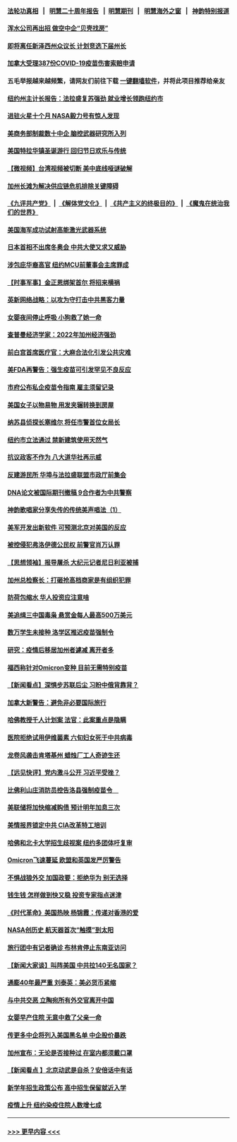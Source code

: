 #### [法轮功真相](https://github.com/gfw-breaker/truth/blob/master/README.md?t=0) &nbsp;&nbsp;|&nbsp;&nbsp; [明慧二十周年报告](https://github.com/gfw-breaker/mh-reports/blob/master/README.md?t=0) &nbsp;&nbsp;|&nbsp;&nbsp;[明慧期刊](https://github.com/gfw-breaker/mh-qikan) &nbsp;&nbsp;|&nbsp;&nbsp; [明慧海外之窗](https://github.com/gfw-breaker/mh-news/blob/master/README.md?t=0) &nbsp;&nbsp;|&nbsp;&nbsp; [神韵特别报道](https://github.com/gfw-breaker/mh-news/blob/master/shenyun.md?t=0)
#### [浑水公司再出招 做空中企“贝壳找房”](../pages/nsc412/n13442138.md?t=12170800) 
#### [即将离任新泽西州众议长 计划竞选下届州长](../pages/nsc412/n13442163.md?t=12170800) 
#### [加拿大受理387份COVID-19疫苗伤害索赔申请](../pages/nsc412/n13439839.md?t=12170800) 
#### 五毛举报越来越频繁，请网友们前往下载 [一键翻墙软件](https://github.com/gfw-breaker/ssr-accounts)，并将此项目推荐给亲友
#### [纽约州主计长报告：法拉盛复苏强劲  就业增长领跑纽约市](../pages/nsc412/n13440775.md?t=12170800) 
#### [进驻火星十个月 NASA毅力号有惊人发现](../pages/nsc412/n13441737.md?t=12170800) 
#### [美商务部制裁数十中企 脑控武器研究所入列](../pages/nsc412/n13441874.md?t=12170800) 
#### [美国特拉华镇圣诞游行 回归节日欢乐与传统](../pages/nsc412/n13439347.md?t=12170800) 
#### [【微视频】台湾视频被切断 美中底线哑谜破解](../pages/nsc412/n13441655.md?t=12170800) 
#### [加州长滩为解决供应链危机排除关键障碍](../pages/nsc412/n13441735.md?t=12170800) 
#### [《九评共产党》](https://github.com/begood0513/9ping.md/blob/master/README.md) &nbsp;|&nbsp; [《解体党文化》](../../../../jtdwh.md/blob/master/README.md)  &nbsp;|&nbsp; [《共产主义的终极目的》](../../../../gczydzjmd.md/blob/master/README.md) &nbsp;|&nbsp; [《魔鬼在统治我们的世界》](../../../../mgztzwmdsj.md/blob/master/README.md) 
#### [美国海军成功试射高能激光武器系统](../pages/nsc412/n13441497.md?t=12170800) 
#### [日本首相不出席冬奥会 中共大使又求又威胁](../pages/nsc412/n13441471.md?t=12170800) 
#### [涉包庇华裔高官 纽约MCU前董事会主席罪成](../pages/nsc412/n13440587.md?t=12170800) 
#### [【时事军事】金正恩绑架首尔 将招来横祸](../pages/nsc412/n13439559.md?t=12170800) 
#### [英新网络战略：以攻为守打击中共黑客力量](../pages/nsc412/n13441365.md?t=12170800) 
#### [女婴夜间停止呼吸 小狗救了她一命](../pages/nsc412/n13441105.md?t=12170800) 
#### [查普曼经济学家：2022年加州经济强劲](../pages/nsc412/n13440975.md?t=12170800) 
#### [前白宫首席医疗官：大麻合法化引发公共灾难](../pages/nsc412/n13440953.md?t=12170800) 
#### [美FDA再警告：强生疫苗可引发罕见不良反应](../pages/nsc412/n13440537.md?t=12170800) 
#### [市府公布私企疫苗令指南 雇主须留记录](../pages/nsc412/n13440728.md?t=12170800) 
#### [美国女子以物易物 用发夹辗转换到房屋](../pages/nsc412/n13440638.md?t=12170800) 
#### [纳苏县侦探长塞维尔 将任市警首位女局长](../pages/nsc412/n13440595.md?t=12170800) 
#### [纽约市立法通过 禁新建筑使用天然气](../pages/nsc412/n13440719.md?t=12170800) 
#### [抗议政客不作为 八大道华社再示威](../pages/nsc412/n13440722.md?t=12170800) 
#### [反建游民所 华埠与法拉盛联盟市政厅前集会](../pages/nsc412/n13440731.md?t=12170800) 
#### [DNA论文被国际期刊撤稿 9合作者为中共警察](../pages/nsc412/n13440430.md?t=12170800) 
#### [神韵歌唱家分享失传的传统美声唱法（1）](../pages/nsc412/n13439811.md?t=12170800) 
#### [美军开发出新软件 可预测北京对美国的反应](../pages/nsc412/n13440450.md?t=12170800) 
#### [被控侵犯弗洛伊德公民权 前警官肖万认罪](../pages/nsc412/n13440226.md?t=12170800) 
#### [【思想领袖】报导屠杀 大纪元记者尼日利亚被捕](../pages/nsc412/n13412915.md?t=12170800) 
#### [加州总检察长：打砸抢高档商家是有组织犯罪](../pages/nsc412/n13440432.md?t=12170800) 
#### [防荷包缩水 华人投资应注意啥](../pages/nsc412/n13440402.md?t=12170800) 
#### [美追缉三中国毒枭 悬赏金每人最高500万美元](../pages/nsc412/n13440012.md?t=12170800) 
#### [数万学生未接种 洛学区推迟疫苗强制令](../pages/nsc412/n13440366.md?t=12170800) 
#### [研究：疫情后移居加州者遽减 离开者多](../pages/nsc412/n13440330.md?t=12170800) 
#### [福西称针对Omicron变种 目前无需特别疫苗](../pages/nsc412/n13440076.md?t=12170800) 
#### [【新闻看点】深惧步苏联后尘 习盼中俄背靠背？](../pages/nsc412/n13439944.md?t=12170800) 
#### [加拿大新警告：避免非必要国际旅行](../pages/nsc412/n13437574.md?t=12170800) 
#### [哈佛教授千人计划案 法官：此案重点是隐瞒](../pages/nsc412/n13439959.md?t=12170800) 
#### [医院拒绝试用伊维菌素 六旬妇女死于中共病毒](../pages/nsc412/n13440037.md?t=12170800) 
#### [龙卷风袭击肯塔基州 蜡烛厂工人奇迹生还](../pages/nsc412/n13439688.md?t=12170800) 
#### [【远见快评】党内激斗公开 习近平受挫？](../pages/nsc412/n13439956.md?t=12170800) 
#### [比佛利山庄消防员控告洛县强制疫苗令　](../pages/nsc412/n13439878.md?t=12170800) 
#### [美联储将加快缩减购债 预计明年加息三次](../pages/nsc412/n13439722.md?t=12170800) 
#### [美情报界锁定中共 CIA改革特工培训](../pages/nsc412/n13439659.md?t=12170800) 
#### [哈佛和北卡大学招生歧视案 纽约多团体吁复审](../pages/nsc412/n13438154.md?t=12170800) 
#### [Omicron飞速蔓延 欧盟和英国发严厉警告](../pages/nsc412/n13439566.md?t=12170800) 
#### [不惧战狼外交 加国政要：拒绝华为 别无选择](../pages/nsc412/n13439174.md?t=12170800) 
#### [钱生钱 怎样做到快又稳 投资专家指点迷津](../pages/nsc412/n13438538.md?t=12170800) 
#### [《时代革命》美国热映 杨锦霞：传递对香港的爱](../pages/nsc412/n13438754.md?t=12170800) 
#### [NASA创历史 航天器首次“触摸”到太阳](../pages/nsc412/n13439237.md?t=12170800) 
#### [旅行团中有记者确诊 布林肯停止东南亚访问](../pages/nsc412/n13439225.md?t=12170800) 
#### [【新闻大家谈】叫阵美国 中共拉140无名国家？](../pages/nsc412/n13439146.md?t=12170800) 
#### [通膨40年最严重 刘泰英：美必货币紧缩](../pages/nsc412/n13439168.md?t=12170800) 
#### [与中共交恶 立陶宛所有外交官离开中国](../pages/nsc412/n13439043.md?t=12170800) 
#### [女婴早产住院 无意中救了父亲一命](../pages/nsc412/n13437937.md?t=12170800) 
#### [传更多中企将列入美国黑名单 中企股价暴跌](../pages/nsc412/n13438939.md?t=12170800) 
#### [加州宣布：无论是否接种过 在室内都须戴口罩](../pages/nsc412/n13437813.md?t=12170800) 
#### [【新闻看点 】北京动武是自杀？安倍话中有话](../pages/nsc412/n13437477.md?t=12170800) 
#### [新学年招生政策公布 高中招生保留就近入学](../pages/nsc412/n13438090.md?t=12170800) 
#### [疫情上升 纽约染疫住院人数增七成](../pages/nsc412/n13438079.md?t=12170800) 

----
#### [ >>> 更早内容 <<< ](../indexes/nsc412-earlier.md)
